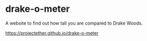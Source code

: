 # drake-o-meter
A website to find out how tall you are compared to Drake Woods.

https://projectether.github.io/drake-o-meter

